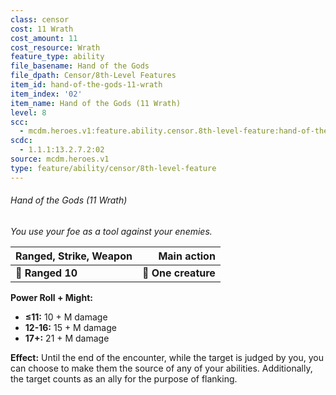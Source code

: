 ```yaml
---
class: censor
cost: 11 Wrath
cost_amount: 11
cost_resource: Wrath
feature_type: ability
file_basename: Hand of the Gods
file_dpath: Censor/8th-Level Features
item_id: hand-of-the-gods-11-wrath
item_index: '02'
item_name: Hand of the Gods (11 Wrath)
level: 8
scc:
  - mcdm.heroes.v1:feature.ability.censor.8th-level-feature:hand-of-the-gods-11-wrath
scdc:
  - 1.1.1:13.2.7.2:02
source: mcdm.heroes.v1
type: feature/ability/censor/8th-level-feature
---
```


###### Hand of the Gods (11 Wrath)

*You use your foe as a tool against your enemies.*

| **Ranged, Strike, Weapon** |     **Main action** |
| -------------------------- | ------------------: |
| **📏 Ranged 10**           | **🎯 One creature** |

**Power Roll + Might:**

- **≤11:** 10 + M damage
- **12-16:** 15 + M damage
- **17+:** 21 + M damage

**Effect:** Until the end of the encounter, while the target is judged by you, you can choose to make them the source of any of your abilities. Additionally, the target counts as an ally for the purpose of flanking.
